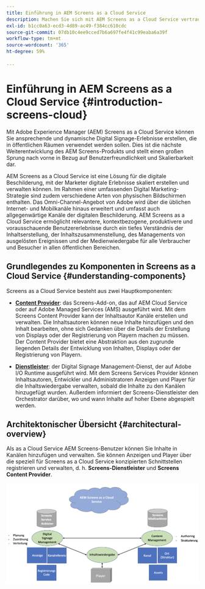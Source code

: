 ```yaml
---
title: Einführung in AEM Screens as a Cloud Service
description: Machen Sie sich mit AEM Screens as a Cloud Service vertraut.
exl-id: b1cc0a63-ecd3-4d89-ac49-f384cc610cdc
source-git-commit: 07db10c4ee9cced7b6a697fe4f41c99eaba6a39f
workflow-type: tm+mt
source-wordcount: '365'
ht-degree: 59%

---
```



# Einführung in AEM Screens as a Cloud Service {#introduction-screens-cloud}

Mit Adobe Experience Manager (AEM) Screens as a Cloud Service können Sie ansprechende und dynamische Digital Signage-Erlebnisse erstellen, die in öffentlichen Räumen verwendet werden sollen. Dies ist die nächste Weiterentwicklung des AEM Screens-Produkts und stellt einen großen Sprung nach vorne in Bezug auf Benutzerfreundlichkeit und Skalierbarkeit dar.

AEM Screens as a Cloud Service ist eine Lösung für die digitale Beschilderung, mit der Marketer digitale Erlebnisse skaliert erstellen und verwalten können. Im Rahmen einer umfassenden Digital Marketing-Strategie sind zudem verschiedene Arten von physischen Bildschirmen enthalten. Das Omni-Channel-Angebot von Adobe wird über die üblichen Internet- und Mobilkanäle hinaus erweitert und umfasst auch allgegenwärtige Kanäle der digitalen Beschilderung. AEM Screens as a Cloud Service ermöglicht relevantere, kontextbezogene, produktivere und vorausschauende Benutzererlebnisse durch ein tiefes Verständnis der Inhaltserstellung, der Inhaltszusammenstellung, des Managements von ausgelösten Ereignissen und der Medienwiedergabe für alle Verbraucher und Besucher in allen öffentlichen Bereichen.

## Grundlegendes zu Komponenten in Screens as a Cloud Service {#understanding-components}

Screens as a Cloud Service besteht aus zwei Hauptkomponenten:

* **[Content Provider](https://experienceleague.adobe.com/docs/experience-manager-cloud-service/content/screens-as-cloud-service/configure-screens-cloud/using-screens-content-provider.html)**: das Screens-Add-on, das auf AEM Cloud Service oder auf Adobe Managed Services (AMS) ausgeführt wird. Mit dem Screens Content Provider kann der Inhaltsautor Kanäle erstellen und verwalten. Die Inhaltsautoren können neue Inhalte hinzufügen und den Inhalt bearbeiten, ohne sich Gedanken über die Details der Erstellung von Displays oder der Registrierung von Playern machen zu müssen. Der Content Provider bietet eine Abstraktion aus den zugrunde liegenden Details der Entwicklung von Inhalten, Displays oder der Registrierung von Playern.

* **[Dienstleister](https://experienceleague.adobe.com/docs/experience-manager-cloud-service/content/screens-as-cloud-service/configure-screens-cloud/navigating-to-screens-services-provider.html)**: der Digital Signage Management-Dienst, der auf Adobe I/O Runtime ausgeführt wird. Mit dem Screens Services Provider können Inhaltsautoren, Entwickler und Administratoren Anzeigen und Player für die Inhaltswiedergabe verwalten, sobald die Inhalte zu den Kanälen hinzugefügt wurden. Außerdem informiert der Screens-Dienstleister den Orchestrator darüber, wo und wann Inhalte auf hoher Ebene abgespielt werden.


## Architektonischer Übersicht {#architectural-overview}

Als as a Cloud Service AEM Screens-Benutzer können Sie Inhalte in Kanälen hinzufügen und verwalten. Sie können Anzeigen und Player über die speziell für Screens as a Cloud Service konzipierten Schnittstellen registrieren und verwalten, d. h. **Screens-Dienstleister** und **Screens Content Provider**.

![Bild](/help/screens-cloud/assets/architecture-screenscloud.png)
